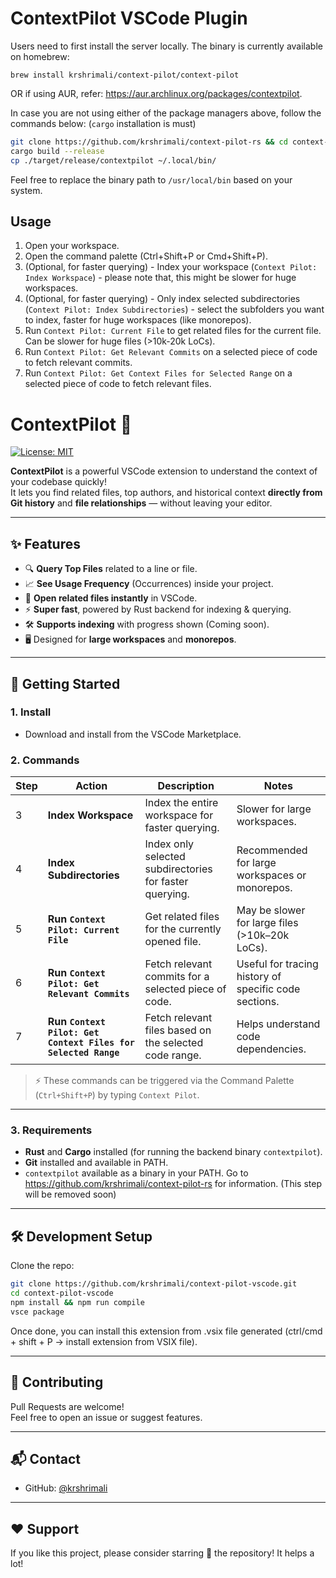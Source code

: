 # ContextPilot VSCode Plugin

Users need to first install the server locally. The binary is currently
available on homebrew:

```
brew install krshrimali/context-pilot/context-pilot
```

OR if using AUR, refer: https://aur.archlinux.org/packages/contextpilot.

In case you are not using either of the package managers above, follow the commands below: (`cargo` installation is must)

```bash
git clone https://github.com/krshrimali/context-pilot-rs && cd context-pilot-rs
cargo build --release
cp ./target/release/contextpilot ~/.local/bin/
```

Feel free to replace the binary path to `/usr/local/bin` based on your system.

## Usage

1. Open your workspace.
2. Open the command palette (Ctrl+Shift+P or Cmd+Shift+P).
3. (Optional, for faster querying) - Index your workspace (`Context Pilot: Index Workspace`) - please note that, this might be slower for huge workspaces.
4. (Optional, for faster querying) - Only index selected subdirectories (`Context Pilot: Index Subdirectories`) - select the subfolders you want to index, faster for huge workspaces (like monorepos).
5. Run `Context Pilot: Current File` to get related files for the current file. Can be slower for huge files (>10k-20k LoCs).
6. Run `Context Pilot: Get Relevant Commits` on a selected piece of code to fetch relevant commits.
7. Run `Context Pilot: Get Context Files for Selected Range` on a selected piece of code to fetch relevant files.

# ContextPilot 🧠

[![License: MIT](https://img.shields.io/badge/License-MIT-yellow.svg)](LICENSE)

**ContextPilot** is a powerful VSCode extension to understand the context of your codebase quickly!  
It lets you find related files, top authors, and historical context **directly from Git history** and **file relationships** — without leaving your editor.

---

## ✨ Features

- 🔍 **Query Top Files** related to a line or file.
- 📈 **See Usage Frequency** (Occurrences) inside your project.
- 📂 **Open related files instantly** in VSCode.
- ⚡ **Super fast**, powered by Rust backend for indexing & querying.
- 🛠️ **Supports indexing** with progress shown (Coming soon).
- 🖥️ Designed for **large workspaces** and **monorepos**.

---

## 🚀 Getting Started

### 1. Install

- Download and install from the VSCode Marketplace.

### 2. Commands

| Step | Action                                                  | Description                                                                                 | Notes                                                  |
|------|---------------------------------------------------------|---------------------------------------------------------------------------------------------|--------------------------------------------------------|
| 3    | **Index Workspace**                                     | Index the entire workspace for faster querying.                                             | Slower for large workspaces.                          |
| 4    | **Index Subdirectories**                                | Index only selected subdirectories for faster querying.                                     | Recommended for large workspaces or monorepos.        |
| 5    | **Run `Context Pilot: Current File`**                   | Get related files for the currently opened file.                                            | May be slower for large files (>10k–20k LoCs).        |
| 6    | **Run `Context Pilot: Get Relevant Commits`**           | Fetch relevant commits for a selected piece of code.                                        | Useful for tracing history of specific code sections. |
| 7    | **Run `Context Pilot: Get Context Files for Selected Range`** | Fetch relevant files based on the selected code range.                                     | Helps understand code dependencies.                   |

> ⚡ These commands can be triggered via the Command Palette (`Ctrl+Shift+P`) by typing `Context Pilot`.

---

### 3. Requirements

- **Rust** and **Cargo** installed (for running the backend binary `contextpilot`).
- **Git** installed and available in PATH.
- `contextpilot` available as a binary in your PATH. Go to https://github.com/krshrimali/context-pilot-rs for information. (This step will be removed soon)

---

## 🛠️ Development Setup

Clone the repo:

```bash
git clone https://github.com/krshrimali/context-pilot-vscode.git
cd context-pilot-vscode
npm install && npm run compile
vsce package
```

Once done, you can install this extension from .vsix file generated (ctrl/cmd + shift + P -> install extension from VSIX file).

---

## 🤝 Contributing

Pull Requests are welcome!  
Feel free to open an issue or suggest features.

---

## 📬 Contact

- GitHub: [@krshrimali](https://github.com/krshrimali)

---

## ❤️ Support

If you like this project, please consider starring 🌟 the repository! It helps a lot!
